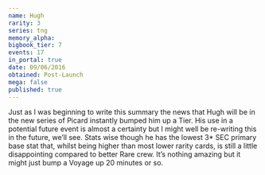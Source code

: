 ```yaml
---
name: Hugh
rarity: 3
series: tng
memory_alpha:
bigbook_tier: 7
events: 17
in_portal: true
date: 09/06/2016
obtained: Post-Launch
mega: false
published: true
---
```


Just as I was beginning to write this summary the news that Hugh will be in the new series of Picard instantly bumped him up a Tier. His use in a potential future event is almost a certainty but I might well be re-writing this in the future, we’ll see.
Stats wise though he has the lowest 3* SEC primary base stat that, whilst being higher than most lower rarity cards, is still a little disappointing compared to better Rare crew. It’s nothing amazing but it might just bump a Voyage up 20 minutes or so.
